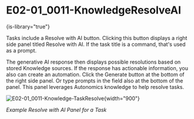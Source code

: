 # E02-01_0011-KnowledgeResolveAI

{is-library="true"}

<snippet id="E02-01_0011-KnowledgeResolveAI_snippet">

Tasks include a Resolve with AI button. Clicking this button displays a right side panel titled Resolve with AI. If the task title is a command, that's used as a prompt.

The generative AI response then displays possible resolutions based on stored Knowledge sources. If the response has actionable information, you also can create an automation. Click the Generate button at the bottom of the right side panel. Or type prompts in the field also at the bottom of the panel. This panel leverages Autonomics knowledge to help resolve tasks.

![E02-01_0011-Knowledge-TaskResolve](E02-01_0011-Knowledge-TaskResolve.png){width="900"}

*Example Resolve with AI Panel for a Task*


</snippet>